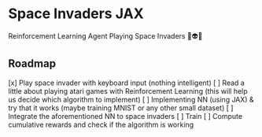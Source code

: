 # Space Invaders JAX

Reinforcement Learning Agent Playing Space Invaders 🚀👽👾

## Roadmap

[x] Play space invader with keyboard input (nothing intelligent)
[ ] Read a little about playing atari games with Reinforcement Learning (this will help us decide which algorithm to implement)
[ ] Implementing NN (using JAX) & try that it works (maybe training MNIST or any other small dataset)
[ ] Integrate the aforementioned NN to space invaders
[ ] Train
[ ] Compute cumulative rewards and check if the algorithm is working

